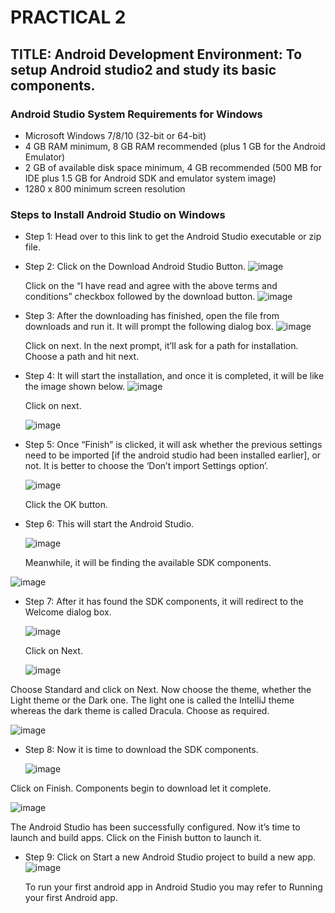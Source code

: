# PRACTICAL 2
## TITLE: Android Development Environment: To setup Android studio2 and study its basic components.

### Android Studio System Requirements for Windows
  - Microsoft Windows 7/8/10 (32-bit or 64-bit)
  - 4 GB RAM minimum, 8 GB RAM recommended (plus 1 GB for the Android Emulator) 
  - 2 GB of available disk space minimum, 4 GB recommended (500 MB for IDE plus 1.5 GB for Android SDK and emulator system image)
  - 1280 x 800 minimum screen resolution
    
### Steps to Install Android Studio on Windows
  - Step 1: Head over to this link to get the Android Studio executable or zip file. 

  - Step 2: Click on the Download Android Studio Button.
    ![image](https://github.com/user-attachments/assets/d89d9017-bec2-492a-84b6-e7d0a4b51e7c)
    
    Click on the “I have read and agree with the above terms and conditions” checkbox followed by the download button.
    ![image](https://github.com/user-attachments/assets/7cac8075-f188-4ce6-88a0-75992cce7cec)

  - Step 3: After the downloading has finished, open the file from downloads and run it. It will prompt the following dialog box.
    ![image](https://github.com/user-attachments/assets/84a70b44-5e64-4e75-b610-2ca8d04de606)
    
    Click on next. In the next prompt, it’ll ask for a path for installation. Choose a path and hit next. 

  - Step 4: It will start the installation, and once it is completed, it will be like the image shown below.
    ![image](https://github.com/user-attachments/assets/3afdaec1-6f26-45e4-b369-c6d4e994510c)
    
    Click on next.
    
    ![image](https://github.com/user-attachments/assets/d5d8dddf-70f7-4356-b8a2-9bf3dc76bf3b)

    
  - Step 5: Once “Finish” is clicked, it will ask whether the previous settings need to be imported [if the android studio had been installed earlier], or not. It is better to choose the ‘Don’t import Settings option’.
    
    ![image](https://github.com/user-attachments/assets/2ddee218-6fcb-4827-9635-275bd6c60e09)
    
    Click the OK button. 

  - Step 6: This will start the Android Studio.
    
    
    ![image](https://github.com/user-attachments/assets/9ea7b96d-95d2-4911-a139-b47e2c62ff28)
    
    Meanwhile, it will be finding the available SDK components.
    
![image](https://github.com/user-attachments/assets/377f68ec-cdad-416f-b368-71ecf495de7e)

  - Step 7: After it has found the SDK components, it will redirect to the Welcome dialog box.

    ![image](https://github.com/user-attachments/assets/50ffbddb-6d13-405e-ba88-4fac9381439a)
    
    Click on Next.
    
    
    ![image](https://github.com/user-attachments/assets/d659940f-d2f7-4364-b950-21f643338ff5)
    
Choose Standard and click on Next. Now choose the theme, whether the Light theme or the Dark one. The light one is called the IntelliJ theme whereas the dark theme is called Dracula. Choose as required. 

![image](https://github.com/user-attachments/assets/9cc8e1d1-b17c-417b-aa76-33f8ffc6d7a0)


  - Step 8: Now it is time to download the SDK components.
    
    ![image](https://github.com/user-attachments/assets/c5453824-9ab4-4643-a97f-f64978eded5d)

Click on Finish. Components begin to download let it complete.

![image](https://github.com/user-attachments/assets/e8156abd-a3fd-4ec8-9ce7-5119f3ec01c4)

The Android Studio has been successfully configured. Now it’s time to launch and build apps. Click on the Finish button to launch it. 


  - Step 9: Click on Start a new Android Studio project to build a new app.
    ![image](https://github.com/user-attachments/assets/795f641e-74b8-4987-a47a-a047ae04630a)
    

    To run your first android app in Android Studio you may refer to Running your first Android app.
